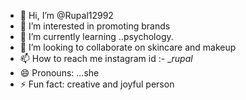 - 👋 Hi, I’m @Rupal12992
- 👀 I’m interested in promoting brands
- 🌱 I’m currently learning ..psychology.
- 💞️ I’m looking to collaborate on skincare and makeup
- 📫 How to reach me instagram id :- __rupal_
- 😄 Pronouns: ...she
- ⚡ Fun fact: creative and joyful person

<!---
Rupal12992/Rupal12992 is a ✨ special ✨ repository because its `README.md` (this file) appears on your GitHub profile.
You can click the Preview link to take a look at your changes.
--->
